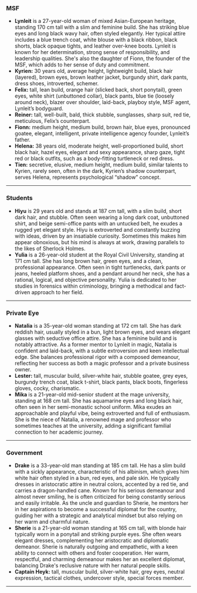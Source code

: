 ### MSF
- **Lynleit** is a 27-year-old woman of mixed Asian-European heritage, standing 170 cm tall with a slim and feminine build. She has striking blue eyes and long black wavy hair, often styled elegantly. Her typical attire includes a blue trench coat, white blouse with a black ribbon, black shorts, black opaque tights, and leather over-knee boots. Lynleit is known for her determination, strong sense of responsibility, and leadership qualities. She's also the daughter of Fionn, the founder of the MSF, which adds to her sense of duty and commitment.
- **Kyrien:** 30 years old, average height, lightweight build, black hair (layered), brown eyes, brown leather jacket, burgundy shirt, dark pants, dress shoes, introverted, schemer.
- **Felix:** tall, lean build, orange hair (slicked back, short ponytail), green eyes, white shirt (unbuttoned collar), black pants, blue tie (loosely around neck), blazer over shoulder, laid-back, playboy style, MSF agent, Lynleit’s bodyguard.
- **Reiner:** tall, well-built, bald, thick stubble, sunglasses, sharp suit, red tie, meticulous, Felix’s counterpart.
- **Fionn:** medium height, medium build, brown hair, blue eyes, pronounced goatee, elegant, intelligent, private intelligence agency founder, Lynleit’s father.
- **Helena:** 38 years old, moderate height, well-proportioned build, short black hair, hazel eyes, elegant and sexy appearance, sharp gaze, tight red or black outfits, such as a body-fitting turtleneck or red dress.
- **Tien:** secretive, elusive, medium height, medium build, similar talents to Kyrien, rarely seen, often in the dark, Kyrien’s shadow counterpart, serves Helena, represents psychological “shadow” concept.

---

### Students
- **Hiyu** is 29 years old and stands at 187 cm tall, with a slim build, short dark hair, and stubble. Often seen wearing a long dark coat, unbuttoned shirt, and beige semi-office pants with an untucked belt, he exudes a rugged yet elegant style. Hiyu is extroverted and constantly buzzing with ideas, driven by an insatiable curiosity. Sometimes this makes him appear obnoxious, but his mind is always at work, drawing parallels to the likes of Sherlock Holmes.
- **Yulia** is a 26-year-old student at the Royal Civil University, standing at 171 cm tall. She has long brown hair, green eyes, and a clean, professional appearance. Often seen in tight turtlenecks, dark pants or jeans, heeled platform shoes, and a pendant around her neck, she has a rational, logical, and objective personality. Yulia is dedicated to her studies in forensics within criminology, bringing a methodical and fact-driven approach to her field.

---

### Private Eye
- **Natalia** is a 35-year-old woman standing at 172 cm tall. She has dark reddish hair, usually styled in a bun, light brown eyes, and wears elegant glasses with seductive office attire. She has a feminine build and is notably attractive. As a former mentor to Lynleit in magic, Natalia is confident and laid-back, with a subtle extroversion and keen intellectual edge. She balances professional rigor with a composed demeanour, reflecting her success as both a magic professor and a private business owner.
- **Lester:** tall, muscular build, silver-white hair, stubble goatee, grey eyes, burgundy trench coat, black t-shirt, black pants, black boots, fingerless gloves, cocky, charismatic.
- **Mika** is a 21-year-old mid-senior student at the mage university, standing at 168 cm tall. She has aquamarine eyes and long black hair, often seen in her semi-monastic school uniform. Mika exudes an approachable and playful vibe, being extroverted and full of enthusiasm. She is the niece of Natalia, a renowned mage and professor who sometimes teaches at the university, adding a significant familial connection to her academic journey.

---

### Government
- **Drake** is a 33-year-old man standing at 185 cm tall. He has a slim build with a sickly appearance, characteristic of his albinism, which gives him white hair often styled in a bun, red eyes, and pale skin. He typically dresses in aristocratic attire in neutral colors, accented by a red tie, and carries a dragon-handled cane. Known for his serious demeanour and almost never smiling, he is often criticized for being constantly serious and easily irritable. As the uncle and guardian to Sherie, he mentors her in her aspirations to become a successful diplomat for the country, guiding her with a strategic and analytical mindset but also relying on her warm and charmful nature.
- **Sherie** is a 21-year-old woman standing at 165 cm tall, with blonde hair typically worn in a ponytail and striking purple eyes. She often wears elegant dresses, complementing her aristocratic and diplomatic demeanor. Sherie is naturally outgoing and empathetic, with a keen ability to connect with others and foster cooperation. Her warm, respectful, and charming demeanour makes her an excellent diplomat, balancing Drake's reclusive nature with her natural people skills.
- **Captain Heyk:** tall, muscular build, silver-white hair, grey eyes, neutral expression, tactical clothes, undercover style, special forces member.

---


